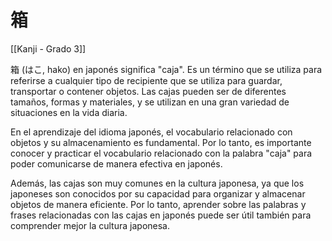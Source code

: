 # 箱

[[Kanji - Grado 3]]

箱 (はこ, hako) en japonés significa "caja". Es un término que se utiliza para referirse a cualquier tipo de recipiente que se utiliza para guardar, transportar o contener objetos. Las cajas pueden ser de diferentes tamaños, formas y materiales, y se utilizan en una gran variedad de situaciones en la vida diaria.

En el aprendizaje del idioma japonés, el vocabulario relacionado con objetos y su almacenamiento es fundamental. Por lo tanto, es importante conocer y practicar el vocabulario relacionado con la palabra "caja" para poder comunicarse de manera efectiva en japonés.

Además, las cajas son muy comunes en la cultura japonesa, ya que los japoneses son conocidos por su capacidad para organizar y almacenar objetos de manera eficiente. Por lo tanto, aprender sobre las palabras y frases relacionadas con las cajas en japonés puede ser útil también para comprender mejor la cultura japonesa.
